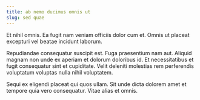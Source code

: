 ```yaml
---
title: ab nemo ducimus omnis ut
slug: sed quae
---
```


Et nihil omnis. Ea fugit nam veniam officiis dolor cum et. Omnis ut placeat excepturi vel beatae incidunt laborum.

Repudiandae consequatur suscipit est. Fuga praesentium nam aut. Aliquid magnam non unde ex aperiam et dolorum doloribus id. Et necessitatibus et fugit consequatur sint et cupiditate. Velit deleniti molestias rem perferendis voluptatum voluptas nulla nihil voluptatem.

Sequi ex eligendi placeat qui quos ullam. Sit unde dicta dolorem amet et tempore quia vero consequatur. Vitae alias et omnis.
